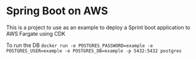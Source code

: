 # Spring Boot on AWS

This is a project to use as an example to deploy a Sprint boot application to AWS Fargate using CDK

To run the DB `docker run -e POSTGRES_PASSWORD=example -e POSTGRES_USER=example -e POSTGRES_DB=example -p 5432:5432 postgres`
